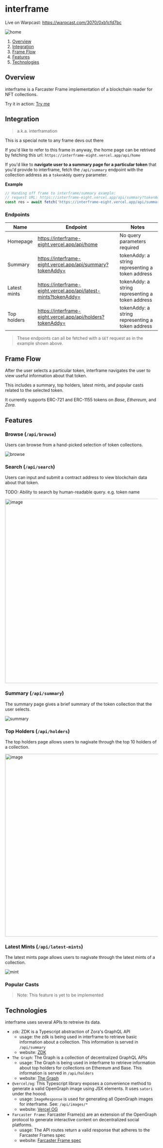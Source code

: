 # interframe

Live on Warpcast: https://warpcast.com/3070/0xb1cfd7bc

![home](https://github.com/eucalyptus-viminalis/interframe/assets/65995595/22988dc5-4704-4d71-84af-71818a0dc45b)

1. [Overview](https://github.com/eucalyptus-viminalis/interframe#overview)
2. [Integration](https://github.com/eucalyptus-viminalis/interframe#integration)
3. [Frame Flow](https://github.com/eucalyptus-viminalis/interframe#frame-flow)
4. [Features](https://github.com/eucalyptus-viminalis/interframe#features)
5. [Technologies](https://github.com/eucalyptus-viminalis/interframe#technnologies)

## Overview

interframe is a Farcaster Frame implementation of a blockchain reader for NFT collections.

Try it in action: [Try me](https://warpcast.com/3070/0xb1cfd7bc)

## Integration

> a.k.a. interframation

This is a special note to any frame devs out there

If you'd like to refer to this frame in anyway, the home page can be retrived by fetching this url:
`https://interframe-eight.vercel.app/api/home`

If you'd like to **navigate user to a summary page for a particular token** that you'd provide to interframe, fetch the `/api/summary` endpoint with the collection address as a `tokenAddy` query parameter.

**Example**
```ts
// Handing off frame to interframe/summary example:
// request URL: https://interframe-eight.vercel.app/api/summary?tokenAddy=0xb0349245e142635f0ea094e413502f6223d37cd7
const res = await fetch('https://interframe-eight.vercel.app/api/summary?tokenAddy=0xb0349245e142635f0ea094e413502f6223d37cd7)'
```

### Endpoints

Name | Endpoint | Notes
-|-|-
Homepage | https://interframe-eight.vercel.app/api/home | No query parameters required
Summary | https://interframe-eight.vercel.app/api/summary?tokenAddy= | tokenAddy: a string representing a token address
Latest mints | https://interframe-eight.vercel.app/api/latest-mints?tokenAddy= | tokenAddy: a string representing a token address
Top holders | https://interframe-eight.vercel.app/api/holders?tokenAddy= | tokenAddy: a string representing a token address

> These endpoints can all be fetched with a `GET` request as in the example shown above.

## Frame Flow

After the user selects a particular token, interframe navigates the user to view useful information about that token.

This includes a summary, top holders, latest mints, and popular casts related to the selected token.

It currently supports ERC-721 and ERC-1155 tokens on *Base*, *Ethereum*, and *Zora*.

## Features

### Browse (`/api/browse`)

Users can browse from a hand-picked selection of token collections.

![browse](https://github.com/eucalyptus-viminalis/interframe/assets/65995595/441d02d8-d130-433f-b326-7867ea468d89)

### Search (`/api/search`)

Users can input and submit a contract address to view blockchain data about that token.

TODO: Ability to search by human-readable query. e.g. token name

<img width="605" alt="image" src="https://github.com/eucalyptus-viminalis/interframe/assets/65995595/7fcbb7a0-a2f9-47fc-99bd-835faab16833">


### Summary (`/api/summary`)

The summary page gives a brief summary of the token collection that the user selects.

![summary](https://github.com/eucalyptus-viminalis/interframe/assets/65995595/f3a524f8-47b0-4da5-aa75-b68f918b299c)


### Top Holders (`/api/holders`)

The top holders page allows users to nagivate through the top 10 holders of a collection.

<img width="600" alt="image" src="https://github.com/eucalyptus-viminalis/interframe/assets/65995595/6a7bead8-735d-4b7e-a10f-f918c7305aa3">



### Latest Mints (`/api/latest-mints`)

The latest mints page allows users to nagivate through the latest mints of a collection.

![mint](https://github.com/eucalyptus-viminalis/interframe/assets/65995595/d029d62d-d461-4477-99ce-403fd48886d3)


### Popular Casts

> Note: This feature is yet to be implemented

## Technologies

interframe uses several APIs to retreive its data.

- `zdk`: ZDK is a Typescript abstraction of Zora's GraphQL API
  - usage: the zdk is being used in interframe to retrieve basic information about a collection. This information is served in `/api/summary`
  - website: [ZDK](https://docs.zora.co/docs/zora-api/zdk)
- `The Graph`: The Graph is a collection of decentralized GraphQL APIs
  - usage: The Graph is being used in interframe to retrieve information about top holders for collections on Ethereum and Base. This information is served in `/api/holders`
  - website: [The Graph](https://thegraph.com/)
- `@vercel/og`: This Typescript library exposes a convenience method to generate a valid OpenGraph image using JSX elements. It uses `satori` under the hoood.
  - usage: `ImageResponse` is used for generating all OpenGraph images for interframe. See: `/api/images/*`
  - website: [Vercel OG](https://vercel.com/docs/functions/og-image-generation)
- `Farcaster Frame`: Farcaster Frame(s) are an extension of the OpenGraph protocol to generate interactive content on decentralized social platforms.
  - usage: The API routes return a valid response that adheres to the Farcaster Frames spec
  - website: [Farcaster Frame spec](https://docs.farcaster.xyz/reference/frames/spec)


